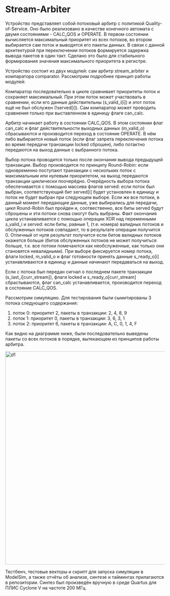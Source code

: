 # Stream-Arbiter
Устройство представляет собой потоковый арбитр с политикой Quality-of-Service. Оно было реализовано в качестве конечного автомата с двумя состояниями - CALC_QOS 
и OPERATE. В первом состоянии вычисляется максимальный приоритет из всех потоков, во втором выбирается сам поток и выводятся его пакеты данных. В связи с данной архитектурой при переключении потоков формируется задержка вывода пакетов в один такт. Cделано это было для стабильного формирования значения максимального приоритета в регистре.

Устройство состоит из двух модулей: сам арбитр stream_arbiter и компаратора comparator. Рассмотрим подробнее принцип работы модулей:

Компаратор последовательно в цикле сравнивает приоритеты поток и сохраняет максимальный. При этом поток может участвовать в сравнении, если его данные действительны (s_valid_i[i]) и этот поток ещё не был обслужен (!served[i]). Сам компаратор может проводить сравнения только при выставленном в единицу флаге can_calc.

Арбитр начинает работу в состоянии CALC_QOS. В этом состоянии флаг can_calc и флаг действительности выходных данных (m_valid_o) сбрасываются и производится переход в состояние OPERATE. В нём либо выбирается новый поток (если флаг запрета переключения потока во время передачи транзакции locked сброшен), либо потактно передаются на выход данные с выбранного потока.

Выбор потока проводится только после окончания вывода предыдущей транзакции. Выбор производится по принципу Round-Robin: если одновременно поступают транзакции с нескольких поток с максимальным или нулевым приоритетом, на выход передаются транзакции циклически поочерёдно. Очерёдность выбора потока обеспечивается с помощью массива флагов served: если поток был выбран, соответствующий бит served[i] будет установлен в единицу и поток не будет выбран при следующем выборе. Если же все потоки, в данный момент передающие данные, уже выбирались для передачи, цикл Round-Robin был пройден и, соотвественно, все биты served будут сброшены и эти потоки снова смогут быть выбраны. Факт окончания цикла устанавливается с помощью операции XOR над переменными s_valid_i и served: если биты, равные 1, (т.е. номера) валидных потоков и обслуженных потоков совпадают, то в результате операции получится 0. Отличный от нуля результат получится если битов валидных потоков окажется больше (битов обслуженных потоков не может получиться больше, т.к. все потоки помечаются как необслуженные, как только они становятся невалидными). При выборе фиксируется номер потока, флаги locked, m_valid_o и флаг готовности принять данные s_ready_o[i] устанавливаются в единицу и данные начинают передаваться на выход.

Если с потока был передан сигнал о последнем пакете транзакции (s_last_i[curr_stream]), флаги locked и s_ready_o[curr_stream] сбрастываются, флаг can_calc устанавливается, производится переход в состояние CALC_QOS.

Рассмотрим симуляцию. Для тестирования были сымитированы 3 потока следующего содержания:
  1. поток 0: приоритет 2, пакеты в транзакции: 2, 4, 8, 9
  2. поток 1: приоритет 0, пакеты в транзакции: 3, 6, 3, 1
  3. поток 2: приоритет 6, пакеты в транзакции: A, C, 0, 1, 4, F

Как видно на диаграмме ниже, были последовательно выведены пакеты со всех потоков в порядке, вытекающем из принципов работы арбитра.

<img width="673" alt="d1" src="https://github.com/Spirithead/Stream-Arbiter/assets/90761881/6c519f05-d74c-44cc-adb5-db81b589f585">


Тестбенч, тестовые векторы и скрипт для запуска симуляции в ModelSim, а также отчёты об анализе, синтезе и таймингах прилагаются в репозитории. Синтез был произведён 
вручную в среде Quartus для ПЛИС Cyclone V на частоте 200 МГц.

